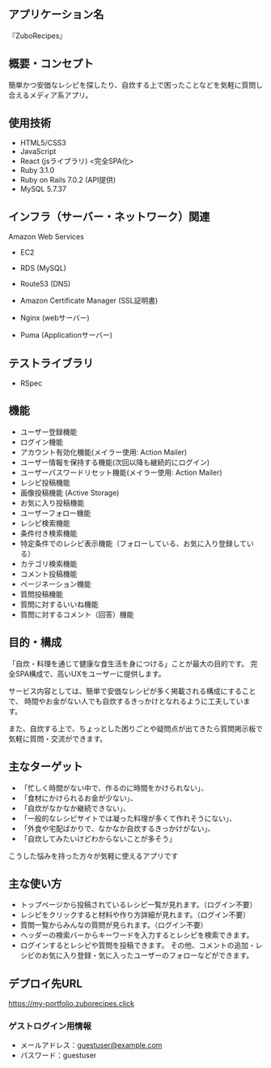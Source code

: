 ## アプリケーション名
『ZuboRecipes』

## 概要・コンセプト
簡単かつ安価なレシピを探したり、自炊する上で困ったことなどを気軽に質問し合えるメディア系アプリ。

## 使用技術
* HTML5/CSS3
* JavaScript
* React (jsライブラリ) <完全SPA化>
* Ruby 3.1.0
* Ruby on Rails 7.0.2 (API提供)
* MySQL 5.7.37

## インフラ（サーバー・ネットワーク）関連
Amazon Web Services
* EC2
* RDS (MySQL)
* Route53 (DNS)
* Amazon Certificate Manager (SSL証明書)

* Nginx (webサーバー)
* Puma (Applicationサーバー)

## テストライブラリ
* RSpec

## 機能
* ユーザー登録機能
* ログイン機能
* アカウント有効化機能(メイラー使用: Action Mailer)
* ユーザー情報を保持する機能(次回以降も継続的にログイン)
* ユーザーパスワードリセット機能(メイラー使用: Action Mailer)
* レシピ投稿機能
* 画像投稿機能 (Active Storage)
* お気に入り投稿機能
* ユーザーフォロー機能
* レシピ検索機能
* 条件付き検索機能
* 特定条件でのレシピ表示機能（フォローしている、お気に入り登録している）
* カテゴリ検索機能
* コメント投稿機能
* ページネーション機能
* 質問投稿機能
* 質問に対するいいね機能
* 質問に対するコメント（回答）機能

## 目的・構成
「自炊・料理を通じて健康な食生活を身につける」ことが最大の目的です。
完全SPA構成で、高いUXをユーザーに提供します。

サービス内容としては、簡単で安価なレシピが多く掲載される構成にすることで、
時間やお金がない人でも自炊するきっかけとなれるように工夫しています。

また、自炊する上で、ちょっとした困りごとや疑問点が出てきたら質問掲示板で気軽に質問・交流ができます。

## 主なターゲット
* 「忙しく時間がない中で、作るのに時間をかけられない」、
* 「食材にかけられるお金が少ない」、
* 「自炊がなかなか継続できない」、
* 「一般的なレシピサイトでは凝った料理が多くて作れそうにない」、
* 「外食や宅配ばかりで、なかなか自炊するきっかけがない」、
* 「自炊してみたいけどわからないことが多そう」

こうした悩みを持った方々が気軽に使えるアプリです

## 主な使い方
* トップページから投稿されているレシピ一覧が見れます。（ログイン不要）
* レシピをクリックすると材料や作り方詳細が見れます。（ログイン不要）
* 質問一覧からみんなの質問が見られます。（ログイン不要）
* ヘッダーの検索バーからキーワードを入力するとレシピを検索できます。
* ログインするとレシピや質問を投稿できます。
その他、コメントの追加・レシピのお気に入り登録・気に入ったユーザーのフォローなどができます。

## デプロイ先URL
https://my-portfolio.zuborecipes.click
### ゲストログイン用情報
* メールアドレス：guestuser@example.com
* パスワード：guestuser